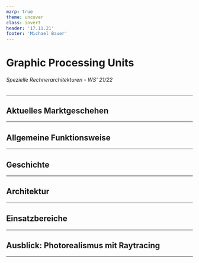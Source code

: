 ```yaml
---
marp: true
theme: uncover
class: invert
header: '17.11.21'
footer: 'Michael Bauer'
---
```


# Graphic Processing Units
###### Spezielle Rechnerarchitekturen - WS' 21/22

---

## Aktuelles Marktgeschehen

---

## Allgemeine Funktionsweise

---

## Geschichte

---

## Architektur

---

## Einsatzbereiche

---

## Ausblick: Photorealismus mit Raytracing

---